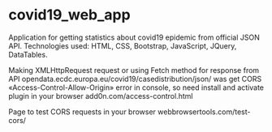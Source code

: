 # covid19_web_app
Application for getting statistics about covid19 epidemic from official JSON API. Technologies used: HTML, CSS, Bootstrap, JavaScript, JQuery, DataTables.

Making XMLHttpRequest request or using Fetch method for response from API opendata.ecdc.europa.eu/covid19/casedistribution/json/ was get CORS «Access-Control-Allow-Origin» error in console, so need install and activate plugin in your browser add0n.com/access-control.html

Page to test CORS requests in your browser webbrowsertools.com/test-cors/
